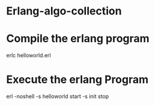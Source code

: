 # Erlang-algo-collection

# Compile the erlang program
  erlc helloworld.erl
# Execute the erlang Program
  erl -noshell -s helloworld start -s init stop
